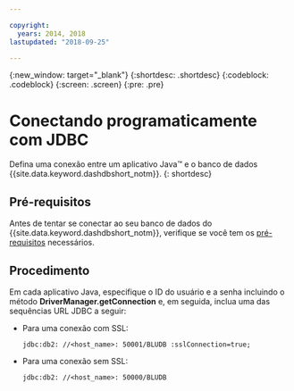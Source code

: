 ```yaml
---

copyright:
  years: 2014, 2018
lastupdated: "2018-09-25"

---
```


<!-- Attribute definitions --> 
{:new_window: target="_blank"}
{:shortdesc: .shortdesc}
{:codeblock: .codeblock}
{:screen: .screen}
{:pre: .pre}

# Conectando programaticamente com JDBC

Defina uma conexão entre um aplicativo Java™ e o banco de dados {{site.data.keyword.dashdbshort_notm}}.
{: shortdesc}

## Pré-requisitos

Antes de tentar se conectar ao seu banco de dados do {{site.data.keyword.dashdbshort_notm}}, verifique se você tem os [pré-requisitos](connecting.html#prereqs) necessários.

<!-- Before you can connect to your database, you must perform the following steps:

- [Verify prerequisites](prereqs.html), including installing driver packages, configuring your local environment, and downloading SSL certificates (if needed)
- Collect [connection information](credentials.html), including database details such as host name and port numbers, and connection credentials such as user ID and password -->

## Procedimento

Em cada aplicativo Java, especifique o ID do usuário e a senha incluindo o método **DriverManager.getConnection** e, em seguida, inclua uma das sequências URL JDBC a seguir:

- Para uma conexão com SSL:

  ` jdbc:db2: //<host_name>: 50001/BLUDB :sslConnection=true; `

- Para uma conexão sem SSL:

  ` jdbc:db2: //<host_name>: 50000/BLUDB `


